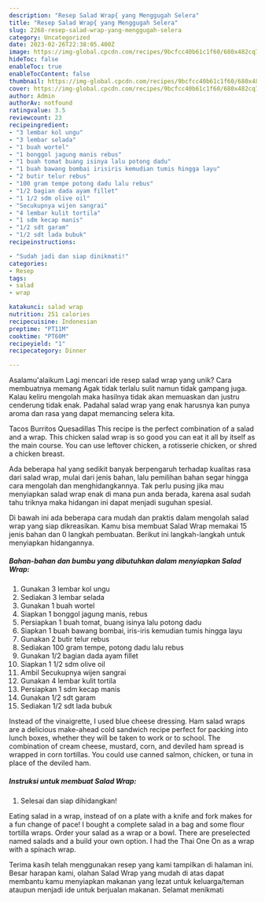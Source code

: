 ```yaml
---
description: "Resep Salad Wrap{ yang Menggugah Selera"
title: "Resep Salad Wrap{ yang Menggugah Selera"
slug: 2268-resep-salad-wrap-yang-menggugah-selera
category: Uncategorized
date: 2023-02-26T22:38:05.400Z
image: https://img-global.cpcdn.com/recipes/9bcfcc40b61c1f60/680x482cq70/salad-wrap-foto-resep-utama.jpg
hideToc: false
enableToc: true
enableTocContent: false
thumbnail: https://img-global.cpcdn.com/recipes/9bcfcc40b61c1f60/680x482cq70/salad-wrap-foto-resep-utama.jpg
cover: https://img-global.cpcdn.com/recipes/9bcfcc40b61c1f60/680x482cq70/salad-wrap-foto-resep-utama.jpg
author: Admin
authorAv: notfound
ratingvalue: 3.5
reviewcount: 23
recipeingredient:
- "3 lembar kol ungu"
- "3 lembar selada"
- "1 buah wortel"
- "1 bonggol jagung manis rebus"
- "1 buah tomat buang isinya lalu potong dadu"
- "1 buah bawang bombai irisiris kemudian tumis hingga layu"
- "2 butir telur rebus"
- "100 gram tempe potong dadu lalu rebus"
- "1/2 bagian dada ayam fillet"
- "1 1/2 sdm olive oil"
- "Secukupnya wijen sangrai"
- "4 lembar kulit tortila"
- "1 sdm kecap manis"
- "1/2 sdt garam"
- "1/2 sdt lada bubuk"
recipeinstructions:

- "Sudah jadi dan siap dinikmati!"
categories:
- Resep
tags:
- salad
- wrap

katakunci: salad wrap 
nutrition: 251 calories
recipecuisine: Indonesian
preptime: "PT11M"
cooktime: "PT60M"
recipeyield: "1"
recipecategory: Dinner

---
```



Asalamu'alaikum Lagi mencari ide resep salad wrap yang unik? Cara membuatnya memang Agak tidak terlalu sulit namun tidak gampang juga. Kalau keliru mengolah maka hasilnya tidak akan memuaskan dan justru cenderung tidak enak. Padahal salad wrap yang enak harusnya kan punya aroma dan rasa yang dapat memancing selera kita.


Tacos Burritos Quesadillas This recipe is the perfect combination of a salad and a wrap. This chicken salad wrap is so good you can eat it all by itself as the main course. You can use leftover chicken, a rotisserie chicken, or shred a chicken breast.

Ada beberapa hal yang sedikit banyak berpengaruh terhadap kualitas rasa dari salad wrap, mulai dari jenis bahan, lalu pemilihan bahan segar hingga cara mengolah dan menghidangkannya. Tak perlu pusing jika mau menyiapkan salad wrap enak di mana pun anda berada, karena asal sudah tahu triknya maka hidangan ini dapat menjadi suguhan spesial.


Di bawah ini ada beberapa cara mudah dan praktis dalam mengolah salad wrap yang siap dikreasikan. Kamu bisa membuat Salad Wrap memakai 15 jenis bahan dan 0 langkah pembuatan. Berikut ini langkah-langkah untuk menyiapkan hidangannya.

<!--inarticleads1-->

##### Bahan-bahan dan bumbu yang dibutuhkan dalam menyiapkan Salad Wrap:

1. Gunakan 3 lembar kol ungu
1. Sediakan 3 lembar selada
1. Gunakan 1 buah wortel
1. Siapkan 1 bonggol jagung manis, rebus
1. Persiapkan 1 buah tomat, buang isinya lalu potong dadu
1. Siapkan 1 buah bawang bombai, iris-iris kemudian tumis hingga layu
1. Gunakan 2 butir telur rebus
1. Sediakan 100 gram tempe, potong dadu lalu rebus
1. Gunakan 1/2 bagian dada ayam fillet
1. Siapkan 1 1/2 sdm olive oil
1. Ambil Secukupnya wijen sangrai
1. Gunakan 4 lembar kulit tortila
1. Persiapkan 1 sdm kecap manis
1. Gunakan 1/2 sdt garam
1. Sediakan 1/2 sdt lada bubuk


Instead of the vinaigrette, I used blue cheese dressing. Ham salad wraps are a delicious make-ahead cold sandwich recipe perfect for packing into lunch boxes, whether they will be taken to work or to school. The combination of cream cheese, mustard, corn, and deviled ham spread is wrapped in corn tortillas. You could use canned salmon, chicken, or tuna in place of the deviled ham. 

<!--inarticleads2-->

##### Instruksi untuk membuat Salad Wrap:


1. Selesai dan siap dihidangkan!

Eating salad in a wrap, instead of on a plate with a knife and fork makes for a fun change of pace! I bought a complete salad in a bag and some flour tortilla wraps. Order your salad as a wrap or a bowl. There are preselected named salads and a build your own option. I had the Thai One On as a wrap with a spinach wrap. 

Terima kasih telah menggunakan resep yang kami tampilkan di halaman ini. Besar harapan kami, olahan Salad Wrap yang mudah di atas dapat membantu kamu menyiapkan makanan yang lezat untuk keluarga/teman ataupun menjadi ide untuk berjualan makanan. Selamat menikmati
